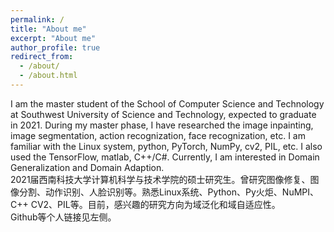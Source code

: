 ```yaml
---
permalink: /
title: "About me"
excerpt: "About me"
author_profile: true
redirect_from: 
  - /about/
  - /about.html
---
```


I am the master student of the School of Computer Science and Technology at Southwest University of Science and Technology, expected to graduate in 2021. During my master phase, I have researched the image inpainting, image segmentation, action recognization, face recognization, etc. I am familiar with the Linux system, python, PyTorch, NumPy, cv2, PIL, etc. I also used the TensorFlow, matlab, C++/C#. Currently, I am interested in Domain Generalization and Domain Adaption.  
2021届西南科技大学计算机科学与技术学院的硕士研究生。曾研究图像修复、图像分割、动作识别、人脸识别等。熟悉Linux系统、Python、Py火炬、NuMPI、C++ CV2、PIL等。目前，感兴趣的研究方向为域泛化和域自适应性。  
Github等个人链接见左侧。